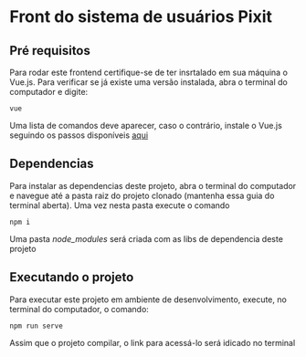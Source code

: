 # Front do sistema de usuários Pixit

## Pré requisitos
Para rodar este frontend certifique-se de ter insrtalado em sua máquina o Vue.js.
Para verificar se já existe uma versão instalada, abra o terminal do computador e digite:
```
vue
```
Uma lista de comandos deve aparecer, caso o contrário, instale o Vue.js seguindo os passos disponíveis [aqui](https://vuejs.org/v2/guide/installation.html)

## Dependencias
Para instalar as dependencias deste projeto, abra o terminal do computador e navegue até a pasta raiz do projeto clonado (mantenha essa guia do terminal aberta).
Uma vez nesta pasta execute o comando
```
npm i
```
Uma pasta _node_modules_ será criada com as libs de dependencia deste projeto

## Executando o projeto
Para executar este projeto em ambiente de desenvolvimento, execute, no terminal do computador, o comando:
```
npm run serve
```
Assim que o projeto compilar, o link para acessá-lo será idicado no terminal
